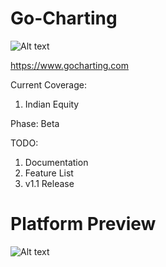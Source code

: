 # Go-Charting
![Alt text](https://www.gocharting.com/assets/image/apple-icon-60x60.png "Analytics Charting and Trading Platform (Free Charting and Analysis)")

https://www.gocharting.com

Current Coverage:
1. Indian Equity

Phase: Beta

TODO:
1. Documentation
2. Feature List
3. v1.1 Release

# Platform Preview

![Alt text](https://i.imgur.com/kj1Hpks.png "Analytics Charting and Trading Platform")


